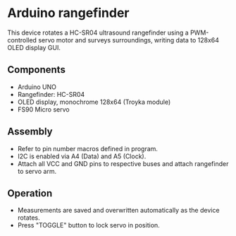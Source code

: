 # Arduino rangefinder

This device rotates a HC-SR04 ultrasound rangefinder using a PWM-controlled servo motor and surveys surroundings, 
writing data to 128x64 OLED display GUI.

## Components
- Arduino UNO
- Rangefinder: HC-SR04
- OLED display, monochrome 128x64 (Troyka module)
- FS90 Micro servo

## Assembly
- Refer to pin number macros defined in program.
- I2C is enabled via A4 (Data) and A5 (Clock).
- Attach all VCC and GND pins to respective buses and attach rangefinder to servo arm.

## Operation
- Measurements are saved and overwritten automatically as the device rotates.
- Press "TOGGLE" button to lock servo in position.
